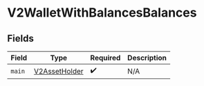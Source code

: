 # V2WalletWithBalancesBalances


## Fields

| Field                                                 | Type                                                  | Required                                              | Description                                           |
| ----------------------------------------------------- | ----------------------------------------------------- | ----------------------------------------------------- | ----------------------------------------------------- |
| `main`                                                | [V2AssetHolder](../../models/shared/v2assetholder.md) | :heavy_check_mark:                                    | N/A                                                   |